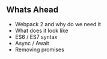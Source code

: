 ## Whats Ahead

- Webpack 2 and why do we need it
- What does it look like
- ES6 / ES7 syntax
- Async / Await
- Removing promises
